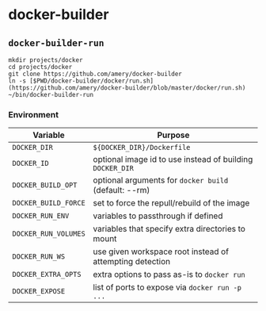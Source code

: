 # docker-builder

## `docker-builder-run`

```
mkdir projects/docker
cd projects/docker
git clone https://github.com/amery/docker-builder
ln -s [$PWD/docker-builder/docker/run.sh](https://github.com/amery/docker-builder/blob/master/docker/run.sh) ~/bin/docker-builder-run
```

### Environment

| Variable             | Purpose
|----------------------|-----------------------------------------------------------
| `DOCKER_DIR`         | `${DOCKER_DIR}/Dockerfile`
| `DOCKER_ID`          | optional image id to use instead of building `DOCKER_DIR`
| `DOCKER_BUILD_OPT`   | optional arguments for `docker build` (default: --rm)
| `DOCKER_BUILD_FORCE` | set to force the repull/rebuild of the image
| `DOCKER_RUN_ENV`     | variables to passthrough if defined
| `DOCKER_RUN_VOLUMES` | variables that specify extra directories to mount
| `DOCKER_RUN_WS`      | use given workspace root instead of attempting detection
| `DOCKER_EXTRA_OPTS`  | extra options to pass as-is to `docker run`
| `DOCKER_EXPOSE`      | list of ports to expose via `docker run -p ...`
